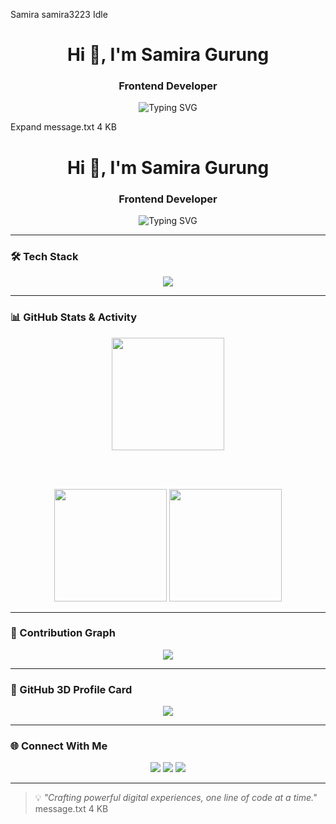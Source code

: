 Samira
samira3223
Idle
<h1 align="center">Hi 👋, I'm Samira Gurung</h1>
<h3 align="center">Frontend Developer</h3>

<p align="center">
  <img src="https://readme-typing-svg.demolab.com?font=Fira+Code&duration=2500&pause=1000&color=F97316&center=true&vCenter=true&width=440&lines=React+%2F+Next.js+Developer;Loves+Clean+UI+%26+UX;Building+Modern+Web+Apps" alt="Typing SVG" />
</p>
Expand
message.txt
4 KB
﻿
<h1 align="center">Hi 👋, I'm Samira Gurung</h1>
<h3 align="center">Frontend Developer</h3>

<p align="center">
  <img src="https://readme-typing-svg.demolab.com?font=Fira+Code&duration=2500&pause=1000&color=F97316&center=true&vCenter=true&width=440&lines=React+%2F+Loves+Clean+UI+%26+UX;Building+Modern+Web+Apps" alt="Typing SVG" />
</p>

---

### 🛠️ Tech Stack
<p align="center">
  <img src="https://skillicons.dev/icons?i=react,ts,js,nodejs,express,tailwind,mongodb,git,github,vscode,figma" />
</p>

---

### 📊 GitHub Stats & Activity

<div align="center">
  <img height="180em" src="https://github-readme-streak-stats.herokuapp.com/?user=ggxsam&hide_border=true&theme=radical" />

  <br /><br />

  <img height="180em" src="https://github-readme-stats.vercel.app/api?username=ggxsam&show_icons=true&hide_border=true&theme=radical" />

  <img height="180em" src="https://github-readme-stats.vercel.app/api/top-langs?username=ggxsam&show_icons=true&hide_border=true&theme=radical&layout=compact" />
</div>

---

### 📅 Contribution Graph
<p align="center">
  <img src="https://github-readme-activity-graph.vercel.app/graph?username=ggxsam&theme=radical&hide_border=true" />
</p>

---

### 🧠 GitHub 3D Profile Card

<p align="center">
  <img src="https://github-profile-summary-cards.vercel.app/api/cards/profile-details?username=ggxsam&theme=radical" />
</p>

---

### 🌐 Connect With Me

<p align="center">
  <a href="mailto:gurungsamira42@gmail.com"><img src="https://img.shields.io/badge/Gmail-D14836?style=for-the-badge&logo=gmail&logoColor=white" /></a>
  <a href="https://linkedin.com/in/samiragurung" target="_blank"><img src="https://img.shields.io/badge/LinkedIn-0077B5?style=for-the-badge&logo=linkedin&logoColor=white" /></a>
  <a href="https://github.com/ggxsam" target="_blank"><img src="https://img.shields.io/badge/GitHub-181717?style=for-the-badge&logo=github&logoColor=white" /></a
</p>

---

> 💡 *"Crafting powerful digital experiences, one line of code at a time."*
message.txt
4 KB
